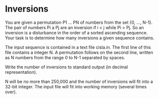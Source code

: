 # Inversions

You are given a permutation P1 ... PN of numbers from the set {0, ..., N-1}. The pair of numbers Pi a Pj are an inversion if i < j while Pi > Pj. So an inversion is a disturbance in the order of a sorted ascending sequence. Your task is to determine how many inversions a given sequence contains.

The input sequence is contained in a text file cisla.in. The first line of this file contains a integer N. A permutation follows on the second line, written as N numbers from the range 0 to N-1 separated by spaces.

Write the number of inversions to standard output (in decimal representation).

N will be no more than 250,000 and the number of inversions will fit into a 32-bit integer. The input file will fit into working memory (several times over).
